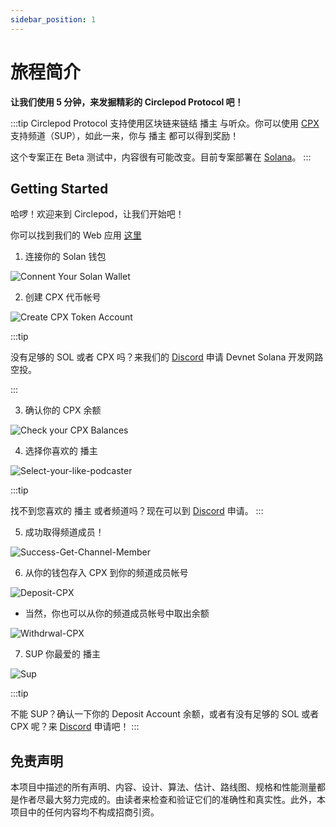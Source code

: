 ```yaml
---
sidebar_position: 1
---
```


# 旅程简介

**让我们使用 5 分钟，来发掘精彩的 Circlepod Protocol 吧！**

:::tip
Circlepod Protocol 支持使用区块链来链结 播主 与听众。你可以使用 [CPX](/docs/tokenomics) 支持频道（SUP），如此一来，你与 播主 都可以得到奖励！

这个专案正在 Beta 测试中，内容很有可能改变。目前专案部署在 [Solana](https://solana.com/)。
:::

## Getting Started

哈啰！欢迎来到 Circlepod，让我们开始吧！

你可以找到我们的 Web 应用 [这里](/docs/links)

1. 连接你的 Solan 钱包

![Connent Your Solan Wallet](/img/tutorial/Connent-Your-Solan-Wallet.png)

2. 创建 CPX 代币帐号

![Create CPX Token Account](/img/tutorial/Create-CPX-Token-Account.png)

:::tip

没有足够的 SOL 或者 CPX 吗？来我们的 [Discord](https://discord.gg/4rTM9tRV8s) 申请 Devnet Solana 开发网路空投。

:::

3. 确认你的 CPX 余额

![Check your CPX Balances](/img/tutorial/Look-for-your-CPX-Balances.png)

4. 选择你喜欢的 播主

![Select-your-like-podcaster](/img/tutorial/Select-your-like-podcaster.png)

:::tip

找不到您喜欢的 播主 或者频道吗？现在可以到 [Discord](https://discord.gg/6ACR6uDJTC) 申请。
:::

5. 成功取得频道成员！

![Success-Get-Channel-Member](/img/tutorial/Success-Get-Channel-Member.png)


6. 从你的钱包存入 CPX 到你的频道成员帐号

![Deposit-CPX](/img/tutorial/Deposit-CPX.png)

* 当然，你也可以从你的频道成员帐号中取出余额

![Withdrwal-CPX](/img/tutorial/Withdrwal-CPX.png)

7. SUP 你最爱的 播主

![Sup](/img/tutorial/Sup.png)

:::tip

不能 SUP？确认一下你的 Deposit Account 余额，或者有没有足够的 SOL 或者 CPX 呢？来 [Discord](https://discord.gg/4rTM9tRV8s) 申请吧！
:::

## 免责声明

本项目中描述的所有声明、内容、设计、算法、估计、路线图、规格和性能测量都是作者尽最大努力完成的。由读者来检查和验证它们的准确性和真实性。此外，本项目中的任何内容均不构成招商引资。

